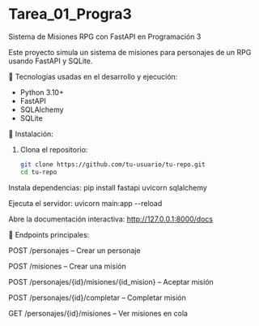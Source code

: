 # Tarea_01_Progra3
Sistema de Misiones RPG con FastAPI en Programación 3

Este proyecto simula un sistema de misiones para personajes de un RPG usando FastAPI y SQLite.

 🔧 Tecnologías usadas en el desarrollo y ejecución:

- Python 3.10+
- FastAPI
- SQLAlchemy
- SQLite

 🚀 Instalación:

1. Clona el repositorio:
   ```bash
   git clone https://github.com/tu-usuario/tu-repo.git
   cd tu-repo

Instala dependencias:
pip install fastapi uvicorn sqlalchemy

Ejecuta el servidor:
uvicorn main:app --reload

Abre la documentación interactiva:
http://127.0.0.1:8000/docs

📌 Endpoints principales:

POST /personajes – Crear un personaje

POST /misiones – Crear una misión

POST /personajes/{id}/misiones/{id_mision} – Aceptar misión

POST /personajes/{id}/completar – Completar misión

GET /personajes/{id}/misiones – Ver misiones en cola




